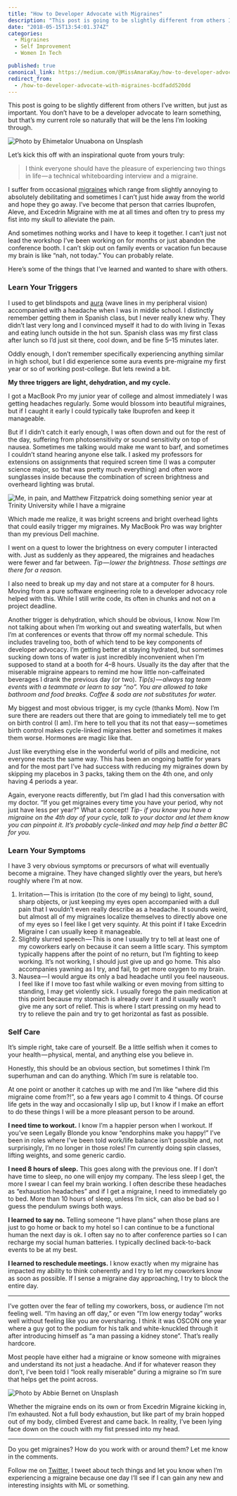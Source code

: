 ```yaml
---
title: "How to Developer Advocate with Migraines"
description: "This post is going to be slightly different from others I’ve written, but just as important. You don’t have to be a developer advocate to learn something, but that’s my current role so naturally that…"
date: "2018-05-15T13:54:01.374Z"
categories: 
  - Migraines
  - Self Improvement
  - Women In Tech

published: true
canonical_link: https://medium.com/@MissAmaraKay/how-to-developer-advocate-with-migraines-bcdfadd520dd
redirect_from:
  - /how-to-developer-advocate-with-migraines-bcdfadd520dd
---
```


This post is going to be slightly different from others I’ve written, but just as important. You don’t have to be a developer advocate to learn something, but that’s my current role so naturally that will be the lens I’m looking through.

![Photo by [Ehimetalor Unuabona](https://unsplash.com/photos/pTUCMqXCOrk?utm_source=unsplash&utm_medium=referral&utm_content=creditCopyText) on [Unsplash](https://unsplash.com/?utm_source=unsplash&utm_medium=referral&utm_content=creditCopyText)](./asset-1.jpeg)

Let’s kick this off with an inspirational quote from yours truly:

> I think everyone should have the pleasure of experiencing two things in life — a technical whiteboarding interview and a migraine.

I suffer from occasional [migraines](https://www.mayoclinic.org/diseases-conditions/migraine-headache/symptoms-causes/syc-20360201) which range from slightly annoying to absolutely debilitating and sometimes I can’t just hide away from the world and hope they go away. I’ve become that person that carries Ibuprofen, Aleve, and Excedrin Migraine with me at all times and often try to press my fist into my skull to alleviate the pain.

And sometimes nothing works and I have to keep it together. I can’t just not lead the workshop I’ve been working on for months or just abandon the conference booth. I can’t skip out on family events or vacation fun because my brain is like “nah, not today.” You can probably relate.

Here’s some of the things that I’ve learned and wanted to share with others.

### Learn Your Triggers

I used to get blindspots and [aura](https://en.wikipedia.org/wiki/Aura_%28symptom%29) (wave lines in my peripheral vision) accompanied with a headache when I was in middle school. I distinctly remember getting them in Spanish class, but I never really knew why. They didn’t last very long and I convinced myself it had to do with living in Texas and eating lunch outside in the hot sun. Spanish class was my first class after lunch so I’d just sit there, cool down, and be fine 5–15 minutes later.

Oddly enough, I don’t remember specifically experiencing anything similar in high school, but I did experience some aura events pre-migraine my first year or so of working post-college. But lets rewind a bit.

**My three triggers are light, dehydration, and my cycle.**

I got a MacBook Pro my junior year of college and almost immediately I was getting headaches regularly. Some would blossom into beautiful migraines, but if I caught it early I could typically take Ibuprofen and keep it manageable.

But if I didn’t catch it early enough, I was often down and out for the rest of the day, suffering from photosensitivity or sound sensitivity on top of nausea. Sometimes me talking would make me want to barf, and sometimes I couldn’t stand hearing anyone else talk. I asked my professors for extensions on assignments that required screen time (I was a computer science major, so that was pretty much everything) and often wore sunglasses inside because the combination of screen brightness and overheard lighting was brutal.

![Me, in pain, and Matthew Fitzpatrick doing something senior year at Trinity University while I have a migraine](./asset-2.jpeg)

Which made me realize, it was bright screens and bright overhead lights that could easily trigger my migraines. My MacBook Pro was way brighter than my previous Dell machine.

I went on a quest to lower the brightness on every computer I interacted with. Just as suddenly as they appeared, the migraines and headaches were fewer and far between. _Tip — lower the brightness. Those settings are there for a reason._

I also need to break up my day and not stare at a computer for 8 hours. Moving from a pure software engineering role to a developer advocacy role helped with this. While I still write code, its often in chunks and not on a project deadline.

Another trigger is dehydration, which should be obvious, I know. Now I’m not talking about when I’m working out and sweating waterfalls, but when I’m at conferences or events that throw off my normal schedule. This includes traveling too, both of which tend to be key components of developer advocacy. I’m getting better at staying hydrated, but sometimes sucking down tons of water is just incredibly inconvenient when I’m supposed to stand at a booth for 4–8 hours. Usually its the day after that the miserable migraine appears to remind me how little non-caffeinated beverages I drank the previous day (or two). _Tip(s) — always tag team events with a teammate or learn to say “no”. You are allowed to take bathroom and food breaks. Coffee & soda are not substitutes for water._

My biggest and most obvious trigger, is my cycle (thanks Mom). Now I’m sure there are readers out there that are going to immediately tell me to get on birth control (I am). I’m here to tell you that its not that easy — sometimes birth control makes cycle-linked migraines better and sometimes it makes them worse. Hormones are magic like that.

Just like everything else in the wonderful world of pills and medicine, not everyone reacts the same way. This has been an ongoing battle for years and for the most part I’ve had success with reducing my migraines down by skipping my placebos in 3 packs, taking them on the 4th one, and only having 4 periods a year.

Again, everyone reacts differently, but I’m glad I had this conversation with my doctor. “If you get migraines every time you have your period, why not just have less per year?” What a concept! _Tip- if you know you have a migraine on the 4th day of your cycle, talk to your doctor and let them know you can pinpoint it. It’s probably cycle-linked and may help find a better BC for you._

### Learn Your Symptoms

I have 3 very obvious symptoms or precursors of what will eventually become a migraine. They have changed slightly over the years, but here’s roughly where I’m at now.

1.  Irritation — This is irritation (to the core of my being) to light, sound, sharp objects, or just keeping my eyes open accompanied with a dull pain that I wouldn’t even really describe as a headache. It sounds weird, but almost all of my migraines localize themselves to directly above one of my eyes so I feel like I get very squinty. At this point if I take Excedrin Migraine I can usually keep it manageable.
2.  Slightly slurred speech — This is one I usually try to tell at least one of my coworkers early on because it can seem a little scary. This symptom typically happens after the point of no return, but I’m fighting to keep working. It’s not working, I should just give up and go home. This also accompanies yawning as I try, and fail, to get more oxygen to my brain.
3.  Nausea — I would argue its only a bad headache until you feel nauseous. I feel like if I move too fast while walking or even moving from sitting to standing, I may get violently sick. I usually forego the pain medication at this point because my stomach is already over it and it usually won’t give me any sort of relief. This is where I start pressing on my head to try to relieve the pain and try to get horizontal as fast as possible.

### Self Care

It’s simple right, take care of yourself. Be a little selfish when it comes to your health — physical, mental, and anything else you believe in.

Honestly, this should be an obvious section, but sometimes I think I’m superhuman and can do anything. Which I’m sure is relatable too.

At one point or another it catches up with me and I’m like “where did this migraine come from?!”, so a few years ago I commit to 4 things. Of course life gets in the way and occasionally I slip up, but I know if I make an effort to do these things I will be a more pleasant person to be around.

**I need time to workout.** I know I’m a happier person when I workout. If you’ve seen Legally Blonde you know “endorphins make you happy!” I’ve been in roles where I’ve been told work/life balance isn’t possible and, not surprisingly, I’m no longer in those roles! I’m currently doing spin classes, lifting weights, and some generic cardio.

**I need 8 hours of sleep.** This goes along with the previous one. If I don’t have time to sleep, no one will enjoy my company. The less sleep I get, the more I swear I can feel my brain working. I often describe these headaches as “exhaustion headaches” and if I get a migraine, I need to immediately go to bed. More than 10 hours of sleep, unless I’m sick, can also be bad so I guess the pendulum swings both ways.

**I learned to say no.** Telling someone “I have plans” when those plans are just to go home or back to my hotel so I can continue to be a functional human the next day is ok. I often say no to after conference parties so I can recharge my social human batteries. I typically declined back-to-back events to be at my best.

**I learned to reschedule meetings.** I know exactly when my migraine has impacted my ability to think coherently and I try to let my coworkers know as soon as possible. If I sense a migraine day approaching, I try to block the entire day.

---

I’ve gotten over the fear of telling my coworkers, boss, or audience I’m not feeling well. “I’m having an off day,” or even “I’m low energy today” works well without feeling like you are oversharing. I think it was OSCON one year where a guy got to the podium for his talk and white-knuckled through it after introducing himself as “a man passing a kidney stone”. That’s really hardcore.

Most people have either had a migraine or know someone with migraines and understand its not just a headache. And if for whatever reason they don’t, I’ve been told I “look really miserable” during a migraine so I’m sure that helps get the point across.

![Photo by [Abbie Bernet](https://unsplash.com/photos/y8OPPvo_5mU?utm_source=unsplash&utm_medium=referral&utm_content=creditCopyText) on [Unsplash](https://unsplash.com/search/photos/exhausted?utm_source=unsplash&utm_medium=referral&utm_content=creditCopyText)](./asset-3.jpeg)

Whether the migraine ends on its own or from Excedrin Migraine kicking in, I’m exhausted. Not a full body exhaustion, but like part of my brain hopped out of my body, climbed Everest and came back. In reality, I’ve been lying face down on the couch with my fist pressed into my head.

---

Do you get migraines? How do you work with or around them? Let me know in the comments.

Follow me on [Twitter](https://twitter.com/MissAmaraKay), I tweet about tech things and let you know when I’m experiencing a migraine because one day I’ll see if I can gain any new and interesting insights with ML or something.
